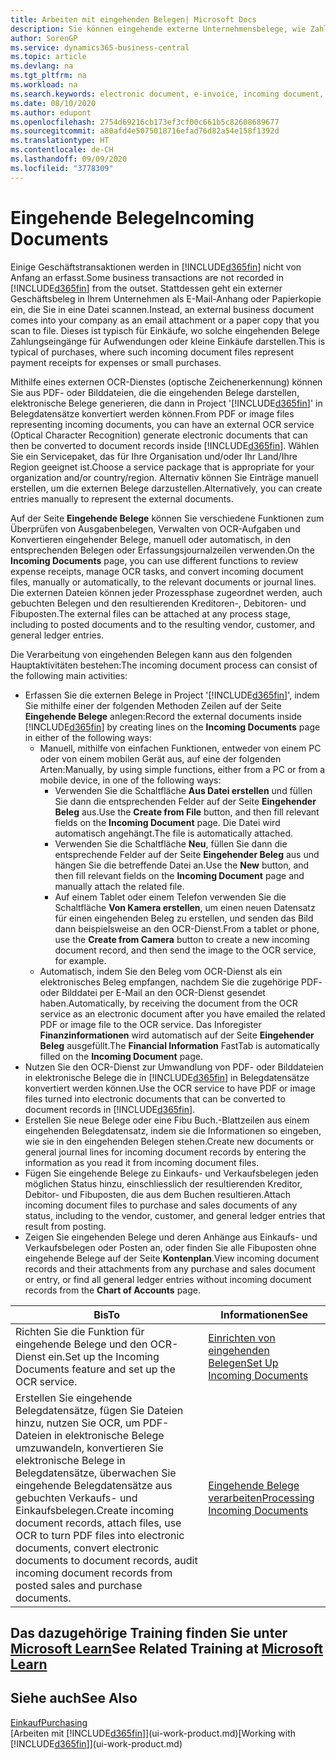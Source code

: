 ```yaml
---
title: Arbeiten mit eingehenden Belegen| Microsoft Docs
description: Sie können eingehende externe Unternehmensbelege, wie Zahlungseingänge oder PDF-Dateien verwalten, OCR-Aufgaben verwalten und Dateien in elektronische Belege und Datensätze umwandeln.
author: SorenGP
ms.service: dynamics365-business-central
ms.topic: article
ms.devlang: na
ms.tgt_pltfrm: na
ms.workload: na
ms.search.keywords: electronic document, e-invoice, incoming document, OCR, ecommerce, document exchange, import invoice
ms.date: 08/10/2020
ms.author: edupont
ms.openlocfilehash: 2754d69216cb173ef3cf00c661b5c82608689677
ms.sourcegitcommit: a80afd4e5075018716efad76d82a54e158f1392d
ms.translationtype: HT
ms.contentlocale: de-CH
ms.lasthandoff: 09/09/2020
ms.locfileid: "3778309"
---
```

# <a name="incoming-documents"></a><span data-ttu-id="c662b-103">Eingehende Belege</span><span class="sxs-lookup"><span data-stu-id="c662b-103">Incoming Documents</span></span>

<span data-ttu-id="c662b-104">Einige Geschäftstransaktionen werden in [!INCLUDE[d365fin](includes/d365fin_md.md)] nicht von Anfang an erfasst.</span><span class="sxs-lookup"><span data-stu-id="c662b-104">Some business transactions are not recorded in [!INCLUDE[d365fin](includes/d365fin_md.md)] from the outset.</span></span> <span data-ttu-id="c662b-105">Stattdessen geht ein externer Geschäftsbeleg in Ihrem Unternehmen als E-Mail-Anhang oder Papierkopie ein, die Sie in eine Datei scannen.</span><span class="sxs-lookup"><span data-stu-id="c662b-105">Instead, an external business document comes into your company as an email attachment or a paper copy that you scan to file.</span></span> <span data-ttu-id="c662b-106">Dieses ist typisch für Einkäufe, wo solche eingehenden Belege Zahlungseingänge für Aufwendungen oder kleine Einkäufe darstellen.</span><span class="sxs-lookup"><span data-stu-id="c662b-106">This is typical of purchases, where such incoming document files represent payment receipts for expenses or small purchases.</span></span>

<span data-ttu-id="c662b-107">Mithilfe eines externen OCR-Dienstes (optische Zeichenerkennung) können Sie aus PDF- oder Bilddateien, die die eingehenden Belege darstellen, elektronische Belege generieren, die dann in Project '[!INCLUDE[d365fin](includes/d365fin_md.md)]' in Belegdatensätze konvertiert werden können.</span><span class="sxs-lookup"><span data-stu-id="c662b-107">From PDF or image files representing incoming documents, you can have an external OCR service (Optical Character Recognition) generate electronic documents that can then be converted to document records inside [!INCLUDE[d365fin](includes/d365fin_md.md)].</span></span> <span data-ttu-id="c662b-108">Wählen Sie ein Servicepaket, das für Ihre Organisation und/oder Ihr Land/Ihre Region geeignet ist.</span><span class="sxs-lookup"><span data-stu-id="c662b-108">Choose a service package that is appropriate for your organization and/or country/region.</span></span> <span data-ttu-id="c662b-109">Alternativ können Sie Einträge manuell erstellen, um die externen Belege darzustellen.</span><span class="sxs-lookup"><span data-stu-id="c662b-109">Alternatively, you can create entries manually to represent the external documents.</span></span>  

<span data-ttu-id="c662b-110">Auf der Seite **Eingehende Belege** können Sie verschiedene Funktionen zum Überprüfen von Ausgabenbelegen, Verwalten von OCR-Aufgaben und Konvertieren eingehender Belege, manuell oder automatisch, in den entsprechenden Belegen oder Erfassungsjournalzeilen verwenden.</span><span class="sxs-lookup"><span data-stu-id="c662b-110">On the **Incoming Documents** page, you can use different functions to review expense receipts, manage OCR tasks, and convert incoming document files, manually or automatically, to the relevant documents or journal lines.</span></span> <span data-ttu-id="c662b-111">Die externen Dateien können jeder Prozessphase zugeordnet werden, auch gebuchten Belegen und den resultierenden Kreditoren-, Debitoren- und Fibuposten.</span><span class="sxs-lookup"><span data-stu-id="c662b-111">The external files can be attached at any process stage, including to posted documents and to the resulting vendor, customer, and general ledger entries.</span></span>

<span data-ttu-id="c662b-112">Die Verarbeitung von eingehenden Belegen kann aus den folgenden Hauptaktivitäten bestehen:</span><span class="sxs-lookup"><span data-stu-id="c662b-112">The incoming document process can consist of the following main activities:</span></span>

* <span data-ttu-id="c662b-113">Erfassen Sie die externen Belege in Project '[!INCLUDE[d365fin](includes/d365fin_md.md)]', indem Sie mithilfe einer der folgenden Methoden Zeilen auf der Seite **Eingehende Belege** anlegen:</span><span class="sxs-lookup"><span data-stu-id="c662b-113">Record the external documents inside [!INCLUDE[d365fin](includes/d365fin_md.md)] by creating lines on the **Incoming Documents** page in either of the following ways:</span></span>
  * <span data-ttu-id="c662b-114">Manuell, mithilfe von einfachen Funktionen, entweder von einem PC oder von einem mobilen Gerät aus, auf eine der folgenden Arten:</span><span class="sxs-lookup"><span data-stu-id="c662b-114">Manually, by using simple functions, either from a PC or from a mobile device, in one of the following ways:</span></span>
    * <span data-ttu-id="c662b-115">Verwenden Sie die Schaltfläche **Aus Datei erstellen** und füllen Sie dann die entsprechenden Felder auf der Seite **Eingehender Beleg** aus.</span><span class="sxs-lookup"><span data-stu-id="c662b-115">Use the **Create from File** button, and then fill relevant fields on the **Incoming Document** page.</span></span> <span data-ttu-id="c662b-116">Die Datei wird automatisch angehängt.</span><span class="sxs-lookup"><span data-stu-id="c662b-116">The file is automatically attached.</span></span>  
    * <span data-ttu-id="c662b-117">Verwenden Sie die Schaltfläche **Neu**, füllen Sie dann die entsprechende Felder auf der Seite **Eingehender Beleg** aus und hängen Sie die betreffende Datei an.</span><span class="sxs-lookup"><span data-stu-id="c662b-117">Use the **New** button, and then fill relevant fields on the **Incoming Document** page and manually attach the related file.</span></span>
    * <span data-ttu-id="c662b-118">Auf einem Tablet oder einem Telefon verwenden Sie die Schaltfläche **Von Kamera erstellen**, um einen neuen Datensatz für einen eingehenden Beleg zu erstellen, und senden das Bild dann beispielsweise an den OCR-Dienst.</span><span class="sxs-lookup"><span data-stu-id="c662b-118">From a tablet or phone, use the **Create from Camera** button to create a new incoming document record, and then send the image to the OCR service, for example.</span></span>
  * <span data-ttu-id="c662b-119">Automatisch, indem Sie den Beleg vom OCR-Dienst als ein elektronisches Beleg empfangen, nachdem Sie die zugehörige PDF- oder Bilddatei per E-Mail an den OCR-Dienst gesendet haben.</span><span class="sxs-lookup"><span data-stu-id="c662b-119">Automatically, by receiving the document from the OCR service as an electronic document after you have emailed the related PDF or image file to the OCR service.</span></span> <span data-ttu-id="c662b-120">Das Inforegister **Finanzinformationen** wird automatisch auf der Seite **Eingehender Beleg** ausgefüllt.</span><span class="sxs-lookup"><span data-stu-id="c662b-120">The **Financial Information** FastTab is automatically filled on the **Incoming Document** page.</span></span>
* <span data-ttu-id="c662b-121">Nutzen Sie den OCR-Dienst zur Umwandlung von PDF- oder Bilddateien in elektronische Belege die in [!INCLUDE[d365fin](includes/d365fin_md.md)] in Belegdatensätze konvertiert werden können.</span><span class="sxs-lookup"><span data-stu-id="c662b-121">Use the OCR service to have PDF or image files turned into electronic documents that can be converted to document records in [!INCLUDE[d365fin](includes/d365fin_md.md)].</span></span>
* <span data-ttu-id="c662b-122">Erstellen Sie neue Belege oder eine Fibu Buch.-Blattzeilen aus einem eingehenden Belegdatensatz, indem sie die Informationen so eingeben, wie sie in den eingehenden Belegen stehen.</span><span class="sxs-lookup"><span data-stu-id="c662b-122">Create new documents or general journal lines for incoming document records by entering the information as you read it from incoming document files.</span></span>
* <span data-ttu-id="c662b-123">Fügen Sie eingehende Belege zu Einkaufs- und Verkaufsbelegen jeden möglichen Status hinzu, einschliesslich der resultierenden Kreditor, Debitor- und Fibuposten, die aus dem Buchen resultieren.</span><span class="sxs-lookup"><span data-stu-id="c662b-123">Attach incoming document files to purchase and sales documents of any status, including to the vendor, customer, and general ledger entries that result from posting.</span></span>
* <span data-ttu-id="c662b-124">Zeigen Sie eingehenden Belege und deren Anhänge aus Einkaufs- und Verkaufsbelegen oder Posten an, oder finden Sie alle Fibuposten ohne eingehende Belege auf der Seite **Kontenplan**.</span><span class="sxs-lookup"><span data-stu-id="c662b-124">View incoming document records and their attachments from any purchase and sales document or entry, or find all general ledger entries without incoming document records from the **Chart of Accounts** page.</span></span>

| <span data-ttu-id="c662b-125">Bis</span><span class="sxs-lookup"><span data-stu-id="c662b-125">To</span></span> | <span data-ttu-id="c662b-126">Informationen</span><span class="sxs-lookup"><span data-stu-id="c662b-126">See</span></span> |
| --- | --- |
| <span data-ttu-id="c662b-127">Richten Sie die Funktion für eingehende Belege und den OCR-Dienst ein.</span><span class="sxs-lookup"><span data-stu-id="c662b-127">Set up the Incoming Documents feature and set up the OCR service.</span></span> |[<span data-ttu-id="c662b-128">Einrichten von eingehenden Belegen</span><span class="sxs-lookup"><span data-stu-id="c662b-128">Set Up Incoming Documents</span></span>](across-how-setup-income-documents.md) |
| <span data-ttu-id="c662b-129">Erstellen Sie eingehende Belegdatensätze, fügen Sie Dateien hinzu, nutzen Sie OCR, um PDF-Dateien in elektronische Belege umzuwandeln, konvertieren Sie elektronische Belege in Belegdatensätze, überwachen Sie eingehende Belegdatensätze aus gebuchten Verkaufs- und Einkaufsbelegen.</span><span class="sxs-lookup"><span data-stu-id="c662b-129">Create incoming document records, attach files, use OCR to turn PDF files into electronic documents, convert electronic documents to document records, audit incoming document records from posted sales and purchase documents.</span></span> |[<span data-ttu-id="c662b-130">Eingehende Belege verarbeiten</span><span class="sxs-lookup"><span data-stu-id="c662b-130">Processing Incoming Documents</span></span>](across-process-income-documents.md) |

## <a name="see-related-training-at-microsoft-learn"></a><span data-ttu-id="c662b-131">Das dazugehörige Training finden Sie unter [Microsoft Learn](/learn/modules/incoming-documents-dynamics-365-business-central/index)</span><span class="sxs-lookup"><span data-stu-id="c662b-131">See Related Training at [Microsoft Learn](/learn/modules/incoming-documents-dynamics-365-business-central/index)</span></span>

## <a name="see-also"></a><span data-ttu-id="c662b-132">Siehe auch</span><span class="sxs-lookup"><span data-stu-id="c662b-132">See Also</span></span>

[<span data-ttu-id="c662b-133">Einkauf</span><span class="sxs-lookup"><span data-stu-id="c662b-133">Purchasing</span></span>](purchasing-manage-purchasing.md)  
<span data-ttu-id="c662b-134">[Arbeiten mit [!INCLUDE[d365fin](includes/d365fin_md.md)]](ui-work-product.md)</span><span class="sxs-lookup"><span data-stu-id="c662b-134">[Working with [!INCLUDE[d365fin](includes/d365fin_md.md)]](ui-work-product.md)</span></span>  
